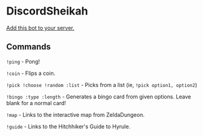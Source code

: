 # DiscordSheikah

[Add this bot to your server.](https://discordapp.com/oauth2/authorize?client_id=305773510192660480&scope=bot&permissions=0)

## Commands

`!ping` - Pong!

`!coin` - Flips a coin.

`!pick !choose !random :list` - Picks from a list (ie, `!pick option1, option2`)

`!bingo :type :length` - Generates a bingo card from given options. Leave blank for a normal card!

`!map` - Links to the interactive map from ZeldaDungeon.

`!guide` - Links to the Hitchhiker's Guide to Hyrule.
